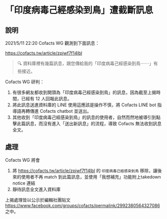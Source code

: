 # 「印度病毒己經感染到鳥」遭截斷訊息

## 說明

2021/5/11 22:20 Cofacts WG 觀測到下面訊息：

https://cofacts.tw/article/zpjwf7f14lbl

> 🔍 資料庫裡有幾篇訊息，跟您傳給我的「印度病毒己經感染到鳥⋯⋯」有些接近。

Cofacts WG 研判：

1. 有很多網友都收到開頭為「印度病毒己經感染到鳥」的訊息，因為截至上揭時間，已經有 12 人回報此訊息。
2. 將此訊息送進資料庫的 LINE 使用這應該是操作不慎，將 Cofacts LINE bot 指導語再轉傳進 Cofacts chatbot 並送出。
3. 其他收到「印度病毒己經感染到鳥」的訊息的使用者，自然而然地被導引到點擊此篇訊息，而沒有進入「送出新訊息」的流程，導致 Cofacts 無法收到訊息全文。

## 處理

Cofacts WG 將會
1. 將 https://cofacts.tw/article/zpjwf7f14lbl 的 `印度病毒己經感染到鳥` 移除，讓後來的使用者不再 match 到此篇訊息，並使用「我想補充」功能附上takedown notice 連結
2. 靜待訊息全文進入資料庫

上揭處理皆以公示於編輯社團貼文 https://www.facebook.com/groups/cofacts/permalink/2992380564327086 之中。
